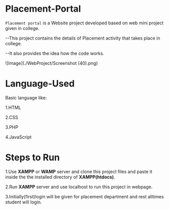 # Placement-Portal

`Placement portal` is a Website project developed based on web mini project given in college.

--This project contains the details of Placement activity that takes place in college.

--It also provides the idea how the code works.

![Image](./WebProject/Screenshot (40).png)
  
# Language-Used
  Basic language like:
  
  1.HTML
  
  2.CSS
  
  3.PHP
  
  4.JavaScript

# Steps to Run 

  1.Use **XAMPP** or **WAMP** server and clone this project files and paste it inside the the installed directory of **XAMPP(htdocs)**.

  2.Run **XAMPP** server and use localhost to run this project in webpage.

  3.Initially(first)login will be given for placement department and rest alltimes student will login.
